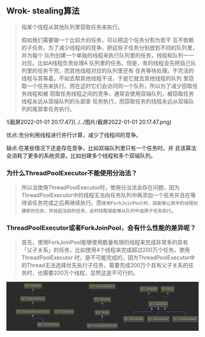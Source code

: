## Wrok- stealing算法

> 指某个线程从其他队列里窃取任务来执行。
>
> 假如我们需要做一个比较大的任务，可以把这个任务分割为若干 互不依赖的子任务，为了减少线程间的竞争，把这些子任务分别放到不同的队列里，并为每个 队列创建一个单独的线程来执行队列里的任务，线程和队列一一对应。比如A线程负责处理A 队列里的任务。但是，有的线程会先把自己队列里的任务干完，而其他线程对应的队列里还有 任务等待处理。干完活的线程与其等着，不如去帮其他线程干活，于是它就去其他线程的队列 里窃取一个任务来执行。而在这时它们会访问同一个队列，所以为了减少窃取任务线程和被 窃取任务线程之间的竞争，通常会使用双端队列，被窃取任务线程永远从双端队列的头部拿 任务执行，而窃取任务的线程永远从双端队列的尾部拿任务执行。



![截屏2022-01-01 20.17.47](../../图片/截屏2022-01-01 20.17.47.png)

优点:充分利用线程进行并行计算，减少了线程间的竞争。

缺点:在某些情况下还是存在竞争，比如双端队列里只有一个任务时。并 且该算法会消耗了更多的系统资源，比如创建多个线程和多个双端队列。





### 为什么ThreadPoolExecutor不能使用分治法？

> 所以当使用ThreadPoolExecutor时，使用分治法会存在问题，因为ThreadPoolExecutor中的线程无法向任务队列中再添加一个任务并且在等待该任务完成之后再继续执行。而`使用ForkJoinPool时，就能够让其中的线程创建新的任务，并挂起当前的任务，此时线程就能够从队列中选择子任务执行`。

### ThreadPoolExecutor或者ForkJoinPool，会有什么性能的差异呢？

> 首先，使用ForkJoinPool能够使用数量有限的线程来完成非常多的具有「父子关系」的任务，比如使用4个线程来完成超过200万个任务。使用ThreadPoolExecutor 时，是不可能完成的，因为ThreadPoolExecutor中的Thread无法选择优先执行子任务，需要完成200万个具有父子关系的任务时，也需要200万个线程，显然这是不可行的。



![004](../../图片/20200411235333318.jpg)